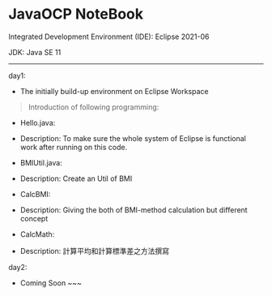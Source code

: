 # JavaOCP NoteBook
Integrated Development Environment (IDE): Eclipse 2021-06

JDK: Java SE 11

------------------------------------------------------------------------------
day1:
- The initially build-up environment on Eclipse Workspace
> Introduction of following programming:
- Hello.java:
- Description: To make sure the whole system of Eclipse is functional work after running on this code.

- BMIUtil.java:
- Description: Create an Util of BMI

- CalcBMI:
- Description: Giving the both of BMI-method calculation but different concept

- CalcMath:
- Description: 計算平均和計算標準差之方法撰寫

day2: 
- Coming Soon ~~~
